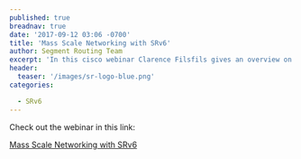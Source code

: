 ```yaml
---
published: true
breadnav: true
date: '2017-09-12 03:06 -0700'
title: 'Mass Scale Networking with SRv6'
author: Segment Routing Team
excerpt: 'In this cisco webinar Clarence Filsfils gives an overview on how Segment Routing for IPv6 helps Mass Scale Networking.'
header:
  teaser: '/images/sr-logo-blue.png'
categories:

  - SRv6
---    
```

Check out the webinar in this link:

[Mass Scale Networking with SRv6](https://events-cisco.webex.com/ec3200/eventcenter/recording/recordAction.do?theAction=poprecord&siteurl=events-cisco&entappname=url3200&internalRecordTicket=4832534b00000004e1267fc7f4de66c50554e9c1cc0002c9677fa13ac22d8026576ae3e9dc939add&dtid=oemzzz000504&renewticket=0&isurlact=true&format=short&rnd=8940931556&RCID=1c343671418d4cbdbb8776593debf08a&oid=wbrsr001674&rID=111247807&needFilter=false&recordID=111247807&apiname=lsr.php&AT=pb&ccid=cc000378&ecid=4150&actappname=ec3200&&SP=EC&entactname=%2FnbrRecordingURL.do&actname=%2Feventcenter%2Fframe%2Fg.do)
